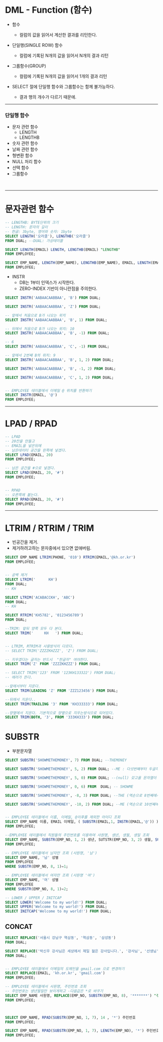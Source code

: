 # DML  - Function (함수)
- 함수
  - 컬럼의 값을 읽어서 계산한 결과를 리턴한다.

- 단일행(SINGLE ROW) 함수
  - 컬럼에 기록된 N개의 값을 읽어서 N개의 결과 리턴

- 그룹함수(GROUP)
  - 컬럼에 기록된 N개의 값을 읽어서 1개의 결과 리턴

- SELECT 절에 단일행 함수와 그룹함수는 함께 불가능하다.
  - 결과 행의 개수가 다르기 때문에.

<HR>

### 단일행 함수
- 문자 관련 함수
  - LENGTH
  - LENGTHB
- 숫자 관련 함수
- 날짜 관련 함수
- 형변환 함수
- NULL 처리 함수
- 선택 함수
- 그룹함수

<BR>

<HR>

# 문자관련 함수

```SQL
-- LENGTHB: BYTE단위의 크기
-- LENGTH: 문자의 길이
-- 한글: 3byte, 영어와 숫자: 1byte
SELECT LENGTH('오라클'), LENGTHB('오라클')
FROM DUAL; --DUAL: 가상테이블
```

```SQL
SELECT LENGTH(EMAIL) LENGTH, LENGTHB(EMAIL) "LENGTHB"
FROM EMPLOYEE;

SELECT EMP_NAME, LENGTH(EMP_NAME), LENGTHB(EMP_NAME), EMAIL, LENGTH(EMAIL), LENGTHB(EMAIL)
FROM EMPLOYEE;

```

- INSTR
  - DB는 1부터 인덱스가 시작한다.
  - ZERO-INDEX 기반이 아니란점을 주의한다.
```SQL
SELECT INSTR('AABAACAABBAA', 'B') FROM DUAL;

SELECT INSTR('AABAACAABBAA', 'Z') FROM DUAL;

-- 앞에서 처음으로 B가 나오는 위치
SELECT INSTR('AABAACAABBAA', 'B', 1) FROM DUAL;

-- 뒤에서 처음으로 B가 나오는 위치: 10
SELECT INSTR('AABAACAABBAA', 'B', -1) FROM DUAL;

-- 6
SELECT INSTR('AABAACAABBAA', 'C', -1) FROM DUAL;

-- 앞에서 2번째 B의 위치: 9
SELECT INSTR('AABAACAABBAA', 'B', 1, 2) FROM DUAL;

SELECT INSTR('AABAACAABBAA', 'B', -1, 2) FROM DUAL;

SELECT INSTR('AABAACAABBAA', 'C', 1, 2) FROM DUAL;


-- EMPLOYEE 테이블에서 이메일 @ 위치를 반환하기
SELECT INSTR(EMAIL, '@')
FROM EMPLOYEE;

```

<HR>

# LPAD / RPAD
```SQL
-- LPAD
-- 20칸을 만들고
-- EMAIL을 넣은뒤에
-- 남은데이터 공간을 왼쪽에 넣겠다.
SELECT LPAD(EMAIL, 20)
FROM EMPLOYEE;

-- 남은 공간을 #으로 넣겠다.
SELECT LPAD(EMAIL, 20, '#')
FROM EMPLOYEE;


-- RPAD
-- 오른쪽에 붙는다.
SELECT RPAD(EMAIL, 20, '#')
FROM EMPLOYEE;
```

<HR>

# LTRIM / RTRIM / TRIM
- 빈공간을 제거.
- 제거하려고하는 문자중에서 있으면 없애버림.
```SQL
SELECT EMP_NAME LTRIM(PHONE, '010') RTRIM(EMAIL,'@kh.or.kr')
FROM EMPLOYEE;


-- 공백 제거
SELECT LTRIM('      KH')
FROM DUAL;
-- KH

SELECT LTRIM('ACABACCKH', 'ABC')
FROM DUAL;
-- KH

SELECT RTRIM('KH5782', '0123456789')
FROM DUAL;

--TRIM: 앞뒤 양쪽 모두 다 본다.
SELECT TRIM('     KH   ') FROM DUAL;


-- LTRIM, RTRIM과 사용방식이 다르다.
-- SELECT TRIM('ZZZZKHZZZ', 'Z') FROM DUAL;

-- 지우겠다는 글자는 반드시  "한글자" 여야한다.
SELECT TRIM('Z' FROM 'ZZZZKHZZZ') FROM DUAL;

-- SELECT TRIM('123' FROM '123KH133322') FROM DUAL;
-- 에러가 뜬다.

--앞에서부터 지운다.
SELECT TRIM(LEADING 'Z' FROM 'ZZZ123456') FROM DUAL;

--뒤에서 지운다..
SELECT TRIM(TRAILING '3' FROM 'KH333333') FROM DUAL;

--양옆에서 지운다. 기본적으로 양옆으로 지우는방식으로 되어있다.
SELECT TRIM(BOTH, '3', FROM '333KH333') FROM DUAL;
```


# SUBSTR
- 부분문자열

```sql
SELECT SUBSTR('SHOWMETHEMONEY', 7) FROM DUAL; --THEMONEY

SELECT SUBSTR('SHOWMETHEMONEY', 5, 2) FROM DUAL; --ME : 다섯번째부터 두글자만 가져오겠다.

SELECT SUBSTR('SHOWMETHEMONEY', 5, 0) FROM DUAL; --(null) 갖고올 문자열이 없음.

SELECT SUBSTR('SHOWMETHEMONEY', 0, 6) FROM  DUAL; -- SHOWME

SELECT SUBSTR('SHOWMETHEMONEY', -8, 3) FROM DUAL; --THE (역순으로 8번째에서 3글자)

SELECT SUBSTR('SHOWMETHEMONEY', -10, 2) FROM DUAL; --ME (역순으로 10번째에서 2글자)


-- EMPLOYEE 테이블에서 이름, 이메일, @이후를 제외한 아이디 조회
SELECT EMP_NAME 이름, EMAIL 이메일, ( SUBSTR(EMAIL,1, INSTR(EMAIL,'@')) )AS "아이디"
FROM EMPLOYEE;

--EMPLOYEE 테이블에서 직원들의 주민번호를 이용하여 사원명, 생년, 생월, 생일 조회
SELECT EMP_NAME, SUBSTR(EMP_NO, 1, 2) 생년, SUTSTR(EMP_NO, 3, 2) 생월, SUBSTR(EMP_NO,5,2) "생일"
FROM EMPLOYEE;

-- EMPLOYEE 테이블에서 남자만 조회 (사원명, '남')
SELECT EMP_NAME, '남' 성별
FROM EMPLOYEE
WHERE SUBSTR(EMP_NO, 8, 1)=1;

-- EMPLOYEE 테이블에서 여자만 조회 (사원명 '여')
SELECT EMP_NAME, '여' 성별
FROM EMPLOYEE
WHERE SUBSTR(EMP_NO, 8, 1)=2;

-- LOWER / UPPER / INITCAP
SELECT LOWER('Welcome to my world!') FROM DUAL;
SELECT UPPER('Welcome to my world!') FROM DUAL;
SELECT INITCAP('Welcome to my world!') FROM DUAL;
```

## CONCAT

```sql
SELECT REPLACE('서울시 강남구 역삼동', '역삼동', '삼성동')
FROM DUAL;

SELECT REPLACE('박신우 강사님은 세상에서 제일 젊은 강사입니다.', '강사님', '선생님')
FROM DUAL;


-- EMPLOYEE 테이블에서 이메일의 도메인을 gmail.com 으로 변경하기
SELECT REPLACE(EMAIL, 'kh.or.kr', 'gmail.com')
FROM EMPLOYEE;

-- EMPLOYEE 테이블에서 사원명, 주민번호 조회
-- 주민번호는 생년월일만 보이게하고 -다음값은 *로 바꾸기
SELECT EMP_NAME 사원명, REPLACE(EMP_NO, SUBSTR(EMP_NO, 8), '*******') "주민번호"
FROM EMPLOYEE;



SELECT EMP_NAME, RPAD(SUBSTR(EMP_NO, 1, 7), 14 , '*') 주민번호
FROM EMPLOYEE;

SELECT EMP_NAME, RPAD(SUBSTR(EMP_NO, 1, 7), LENGTH(EMP_NO), '*') 주민번호
FROM EMPLOYEE;

```
